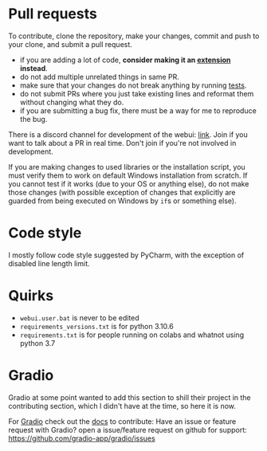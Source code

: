 # Pull requests
To contribute, clone the repository, make your changes, commit and push to your clone, and submit a pull request.

* if you are adding a lot of code, **consider making it an [extension](Extensions) instead**.
* do not add multiple unrelated things in same PR.
* make sure that your changes do not break anything by running [tests](Tests).
* do not submit PRs where you just take existing lines and reformat them without changing what they do.
* if you are submitting a bug fix, there must be a way for me to reproduce the bug.

There is a discord channel for development of the webui: [link](https://discord.gg/z38ZKR3w). Join if you want to talk about a PR in real time. Don't join if you're not involved in development.

If you are making changes to used libraries or the installation script, you must verify them to work on default Windows installation from scratch. If you cannot test if it works (due to your OS or anything else), do not make those changes (with possible exception of changes that explicitly are guarded from being executed on Windows by `if`s or something else).

# Code style
I mostly follow code style suggested by PyCharm, with the exception of disabled line length limit.

# Quirks
* `webui.user.bat` is never to be edited
* `requirements_versions.txt` is for python 3.10.6
* `requirements.txt` is for people running on colabs and whatnot using python 3.7

# Gradio
Gradio at some point wanted to add this section to shill their project in the contributing section, which I didn't have at the time, so here it is now.

For [Gradio](https://github.com/gradio-app/gradio) check out the [docs](https://gradio.app/docs/) to contribute:
Have an issue or feature request with Gradio? open a issue/feature request on github for support: https://github.com/gradio-app/gradio/issues

